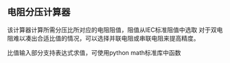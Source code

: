 ## 电阻分压计算器

该计算器计算所需分压比所对应的电阻阻值，阻值从IEC标准阻值中选取
对于双电阻难以凑出合适比值的情况，可以选择并联电阻或串联电阻来提高精度。

比值输入部分支持表达式求值，可使用python math标准库中函数

